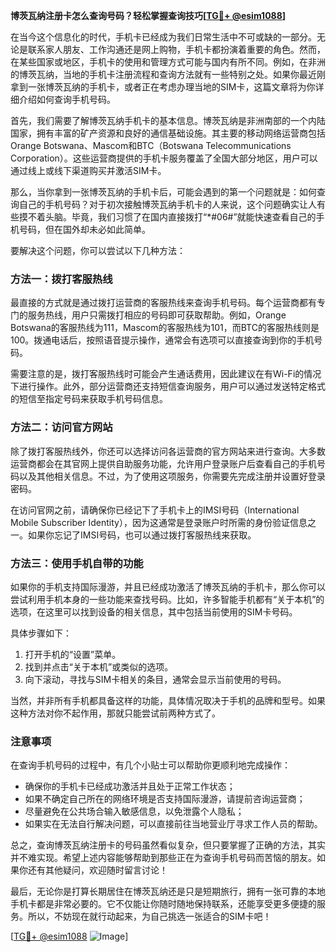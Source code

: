 **博茨瓦纳注册卡怎么查询号码？轻松掌握查询技巧[[TG💪+ @esim1088](https://t.me/s/esim1088)]**

在当今这个信息化的时代，手机卡已经成为我们日常生活中不可或缺的一部分。无论是联系家人朋友、工作沟通还是网上购物，手机卡都扮演着重要的角色。然而，在某些国家或地区，手机卡的使用和管理方式可能与国内有所不同。例如，在非洲的博茨瓦纳，当地的手机卡注册流程和查询方法就有一些特别之处。如果你最近刚拿到一张博茨瓦纳的手机卡，或者正在考虑办理当地的SIM卡，这篇文章将为你详细介绍如何查询手机号码。

首先，我们需要了解博茨瓦纳手机卡的基本信息。博茨瓦纳是非洲南部的一个内陆国家，拥有丰富的矿产资源和良好的通信基础设施。其主要的移动网络运营商包括Orange Botswana、Mascom和BTC（Botswana Telecommunications Corporation）。这些运营商提供的手机卡服务覆盖了全国大部分地区，用户可以通过线上或线下渠道购买并激活SIM卡。

那么，当你拿到一张博茨瓦纳的手机卡后，可能会遇到的第一个问题就是：如何查询自己的手机号码？对于初次接触博茨瓦纳手机卡的人来说，这个问题确实让人有些摸不着头脑。毕竟，我们习惯了在国内直接拨打“*#06#”就能快速查看自己的手机号码，但在国外却未必如此简单。

要解决这个问题，你可以尝试以下几种方法：

### 方法一：拨打客服热线

最直接的方式就是通过拨打运营商的客服热线来查询手机号码。每个运营商都有专门的服务热线，用户只需拨打相应的号码即可获取帮助。例如，Orange Botswana的客服热线为111，Mascom的客服热线为101，而BTC的客服热线则是100。拨通电话后，按照语音提示操作，通常会有选项可以直接查询到你的手机号码。

需要注意的是，拨打客服热线时可能会产生通话费用，因此建议在有Wi-Fi的情况下进行操作。此外，部分运营商还支持短信查询服务，用户可以通过发送特定格式的短信至指定号码来获取手机号码信息。

### 方法二：访问官方网站

除了拨打客服热线外，你还可以选择访问各运营商的官方网站来进行查询。大多数运营商都会在其官网上提供自助服务功能，允许用户登录账户后查看自己的手机号码以及其他相关信息。不过，为了使用这项服务，你需要先完成注册并设置好登录密码。

在访问官网之前，请确保你已经记下了手机卡上的IMSI号码（International Mobile Subscriber Identity），因为这通常是登录账户时所需的身份验证信息之一。如果你忘记了IMSI号码，也可以通过拨打客服热线来获取。

### 方法三：使用手机自带的功能

如果你的手机支持国际漫游，并且已经成功激活了博茨瓦纳的手机卡，那么你可以尝试利用手机本身的一些功能来查找号码。比如，许多智能手机都有“关于本机”的选项，在这里可以找到设备的相关信息，其中包括当前使用的SIM卡号码。

具体步骤如下：
1. 打开手机的“设置”菜单。
2. 找到并点击“关于本机”或类似的选项。
3. 向下滚动，寻找与SIM卡相关的条目，通常会显示当前使用的号码。

当然，并非所有手机都具备这样的功能，具体情况取决于手机的品牌和型号。如果这种方法对你不起作用，那就只能尝试前两种方式了。

### 注意事项

在查询手机号码的过程中，有几个小贴士可以帮助你更顺利地完成操作：
- 确保你的手机卡已经成功激活并且处于正常工作状态；
- 如果不确定自己所在的网络环境是否支持国际漫游，请提前咨询运营商；
- 尽量避免在公共场合输入敏感信息，以免泄露个人隐私；
- 如果实在无法自行解决问题，可以直接前往当地营业厅寻求工作人员的帮助。

总之，查询博茨瓦纳注册卡的号码虽然看似复杂，但只要掌握了正确的方法，其实并不难实现。希望上述内容能够帮助到那些正在为查询手机号码而苦恼的朋友。如果你还有其他疑问，欢迎随时留言讨论！

最后，无论你是打算长期居住在博茨瓦纳还是只是短期旅行，拥有一张可靠的本地手机卡都是非常必要的。它不仅能让你随时随地保持联系，还能享受更多便捷的服务。所以，不妨现在就行动起来，为自己挑选一张适合的SIM卡吧！

[[TG💪+ @esim1088](https://t.me/s/esim1088) ![Image](https://i.postimg.cc/4NQfJmqS/Snipaste-2025-05-13-00-14-12.png)]